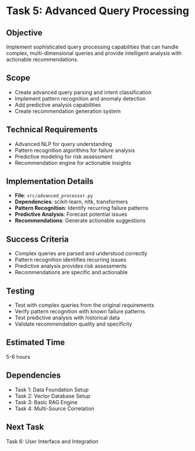 # Task 5: Advanced Query Processing

## Objective
Implement sophisticated query processing capabilities that can handle complex, multi-dimensional queries and provide intelligent analysis with actionable recommendations.

## Scope
- Create advanced query parsing and intent classification
- Implement pattern recognition and anomaly detection
- Add predictive analysis capabilities
- Create recommendation generation system

## Technical Requirements
- Advanced NLP for query understanding
- Pattern recognition algorithms for failure analysis
- Predictive modeling for risk assessment
- Recommendation engine for actionable insights

## Implementation Details
- **File**: `src/advanced_processor.py`
- **Dependencies**: scikit-learn, nltk, transformers
- **Pattern Recognition**: Identify recurring failure patterns
- **Predictive Analysis**: Forecast potential issues
- **Recommendations**: Generate actionable suggestions

## Success Criteria
- Complex queries are parsed and understood correctly
- Pattern recognition identifies recurring issues
- Predictive analysis provides risk assessments
- Recommendations are specific and actionable

## Testing
- Test with complex queries from the original requirements
- Verify pattern recognition with known failure patterns
- Test predictive analysis with historical data
- Validate recommendation quality and specificity

## Estimated Time
5-6 hours

## Dependencies
- Task 1: Data Foundation Setup
- Task 2: Vector Database Setup
- Task 3: Basic RAG Engine
- Task 4: Multi-Source Correlation

## Next Task
Task 6: User Interface and Integration
